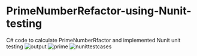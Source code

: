 # PrimeNumberRefactor-using-Nunit-testing
C# code to calculate PrimeNumberRfactor and implemented Nunit unit testing 
![output](https://user-images.githubusercontent.com/25961531/36656949-6de12904-1a7f-11e8-83b8-cf4358628b21.jpg)
![prime](https://user-images.githubusercontent.com/25961531/36656950-6dff7922-1a7f-11e8-9f07-4e91f93d951f.jpg)
![nunittestcases](https://user-images.githubusercontent.com/25961531/36656951-6e21b3a2-1a7f-11e8-8f12-afa433ee49c3.jpg)
